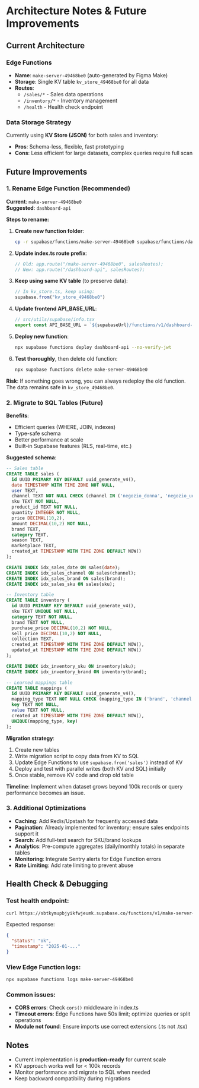 # Architecture Notes & Future Improvements

## Current Architecture

### Edge Functions
- **Name**: `make-server-49468be0` (auto-generated by Figma Make)
- **Storage**: Single KV table `kv_store_49468be0` for all data
- **Routes**:
  - `/sales/*` - Sales data operations
  - `/inventory/*` - Inventory management
  - `/health` - Health check endpoint

### Data Storage Strategy
Currently using **KV Store (JSON)** for both sales and inventory:
- **Pros**: Schema-less, flexible, fast prototyping
- **Cons**: Less efficient for large datasets, complex queries require full scan

## Future Improvements

### 1. Rename Edge Function (Recommended)

**Current**: `make-server-49468be0`  
**Suggested**: `dashboard-api`

**Steps to rename:**

1. **Create new function folder**:
   ```bash
   cp -r supabase/functions/make-server-49468be0 supabase/functions/dashboard-api
   ```

2. **Update index.ts route prefix**:
   ```typescript
   // Old: app.route("/make-server-49468be0", salesRoutes);
   // New: app.route("/dashboard-api", salesRoutes);
   ```

3. **Keep using same KV table** (to preserve data):
   ```typescript
   // In kv_store.ts, keep using:
   supabase.from("kv_store_49468be0")
   ```

4. **Update frontend API_BASE_URL**:
   ```typescript
   // src/utils/supabase/info.tsx
   export const API_BASE_URL = `${supabaseUrl}/functions/v1/dashboard-api`;
   ```

5. **Deploy new function**:
   ```bash
   npx supabase functions deploy dashboard-api --no-verify-jwt
   ```

6. **Test thoroughly**, then delete old function:
   ```bash
   npx supabase functions delete make-server-49468be0
   ```

**Risk**: If something goes wrong, you can always redeploy the old function. The data remains safe in `kv_store_49468be0`.

### 2. Migrate to SQL Tables (Future)

**Benefits**:
- Efficient queries (WHERE, JOIN, indexes)
- Type-safe schema
- Better performance at scale
- Built-in Supabase features (RLS, real-time, etc.)

**Suggested schema**:

```sql
-- Sales table
CREATE TABLE sales (
  id UUID PRIMARY KEY DEFAULT uuid_generate_v4(),
  date TIMESTAMP WITH TIME ZONE NOT NULL,
  user TEXT,
  channel TEXT NOT NULL CHECK (channel IN ('negozio_donna', 'negozio_uomo', 'ecommerce', 'marketplace')),
  sku TEXT NOT NULL,
  product_id TEXT NOT NULL,
  quantity INTEGER NOT NULL,
  price DECIMAL(10,2),
  amount DECIMAL(10,2) NOT NULL,
  brand TEXT,
  category TEXT,
  season TEXT,
  marketplace TEXT,
  created_at TIMESTAMP WITH TIME ZONE DEFAULT NOW()
);

CREATE INDEX idx_sales_date ON sales(date);
CREATE INDEX idx_sales_channel ON sales(channel);
CREATE INDEX idx_sales_brand ON sales(brand);
CREATE INDEX idx_sales_sku ON sales(sku);

-- Inventory table
CREATE TABLE inventory (
  id UUID PRIMARY KEY DEFAULT uuid_generate_v4(),
  sku TEXT UNIQUE NOT NULL,
  category TEXT NOT NULL,
  brand TEXT NOT NULL,
  purchase_price DECIMAL(10,2) NOT NULL,
  sell_price DECIMAL(10,2) NOT NULL,
  collection TEXT,
  created_at TIMESTAMP WITH TIME ZONE DEFAULT NOW(),
  updated_at TIMESTAMP WITH TIME ZONE DEFAULT NOW()
);

CREATE INDEX idx_inventory_sku ON inventory(sku);
CREATE INDEX idx_inventory_brand ON inventory(brand);

-- Learned mappings table
CREATE TABLE mappings (
  id UUID PRIMARY KEY DEFAULT uuid_generate_v4(),
  mapping_type TEXT NOT NULL CHECK (mapping_type IN ('brand', 'channel')),
  key TEXT NOT NULL,
  value TEXT NOT NULL,
  created_at TIMESTAMP WITH TIME ZONE DEFAULT NOW(),
  UNIQUE(mapping_type, key)
);
```

**Migration strategy**:
1. Create new tables
2. Write migration script to copy data from KV to SQL
3. Update Edge Functions to use `supabase.from('sales')` instead of KV
4. Deploy and test with parallel writes (both KV and SQL) initially
5. Once stable, remove KV code and drop old table

**Timeline**: Implement when dataset grows beyond 100k records or query performance becomes an issue.

### 3. Additional Optimizations

- **Caching**: Add Redis/Upstash for frequently accessed data
- **Pagination**: Already implemented for inventory; ensure sales endpoints support it
- **Search**: Add full-text search for SKU/brand lookups
- **Analytics**: Pre-compute aggregates (daily/monthly totals) in separate tables
- **Monitoring**: Integrate Sentry alerts for Edge Function errors
- **Rate Limiting**: Add rate limiting to prevent abuse

## Health Check & Debugging

### Test health endpoint:
```bash
curl https://sbtkymupbjyikfwjeumk.supabase.co/functions/v1/make-server-49468be0/health
```

Expected response:
```json
{
  "status": "ok",
  "timestamp": "2025-01-..."
}
```

### View Edge Function logs:
```bash
npx supabase functions logs make-server-49468be0
```

### Common issues:
- **CORS errors**: Check `cors()` middleware in index.ts
- **Timeout errors**: Edge Functions have 50s limit; optimize queries or split operations
- **Module not found**: Ensure imports use correct extensions (.ts not .tsx)

## Notes

- Current implementation is **production-ready** for current scale
- KV approach works well for < 100k records
- Monitor performance and migrate to SQL when needed
- Keep backward compatibility during migrations
